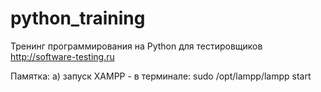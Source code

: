 # python_training
Тренинг программирования на Python для тестировщиков http://software-testing.ru

Памятка:
а) запуск XAMPP - в терминале: sudo /opt/lampp/lampp start
